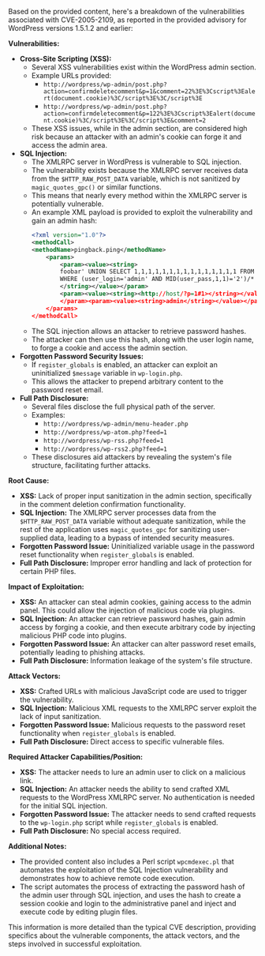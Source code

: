 Based on the provided content, here's a breakdown of the vulnerabilities associated with CVE-2005-2109, as reported in the provided advisory for WordPress versions 1.5.1.2 and earlier:

**Vulnerabilities:**

*   **Cross-Site Scripting (XSS):**
    *   Several XSS vulnerabilities exist within the WordPress admin section.
    *   Example URLs provided:
        *   `http://wordpress/wp-admin/post.php?action=confirmdeletecomment&p=1&comment=22%3E%3Cscript%3Ealert(document.cookie)%3C/script%3E%3C/script%3E`
        *   `http://wordpress/wp-admin/post.php?action=confirmdeletecomment&p=122%3E%3Cscript%3Ealert(document.cookie)%3C/script%3E%3C/script%3E&comment=2`
    *   These XSS issues, while in the admin section, are considered high risk because an attacker with an admin's cookie can forge it and access the admin area.
*   **SQL Injection:**
    *   The XMLRPC server in WordPress is vulnerable to SQL injection.
    *   The vulnerability exists because the XMLRPC server receives data from the `$HTTP_RAW_POST_DATA` variable, which is not sanitized by `magic_quotes_gpc()` or similar functions.
    *   This means that nearly every method within the XMLRPC server is potentially vulnerable.
    *   An example XML payload is provided to exploit the vulnerability and gain an admin hash:
        ```xml
        <?xml version="1.0"?>
        <methodCall>
        <methodName>pingback.ping</methodName>
            <params>
                <param><value><string>
                foobar' UNION SELECT 1,1,1,1,1,1,1,1,1,1,1,1,1,1,1 FROM wp_users
                WHERE (user_login='admin' AND MID(user_pass,1,1)='2')/*
                </string></value></param>
                <param><value><string><http://host/?p=1#1></string></value>
                </param><param><value><string>admin</string></value></param>
            </params>
        </methodCall>
        ```
    *   The SQL injection allows an attacker to retrieve password hashes.
    *   The attacker can then use this hash, along with the user login name, to forge a cookie and access the admin section.
*  **Forgotten Password Security Issues:**
    *   If `register_globals` is enabled, an attacker can exploit an uninitialized `$message` variable in `wp-login.php`.
    *   This allows the attacker to prepend arbitrary content to the password reset email.
*   **Full Path Disclosure:**
    *   Several files disclose the full physical path of the server.
    *   Examples:
        *   `http://wordpress/wp-admin/menu-header.php`
        *   `http://wordpress/wp-atom.php?feed=1`
        *   `http://wordpress/wp-rss.php?feed=1`
        *   `http://wordpress/wp-rss2.php?feed=1`
    *   These disclosures aid attackers by revealing the system's file structure, facilitating further attacks.

**Root Cause:**

*   **XSS:** Lack of proper input sanitization in the admin section, specifically in the comment deletion confirmation functionality.
*   **SQL Injection:** The XMLRPC server processes data from the `$HTTP_RAW_POST_DATA` variable without adequate sanitization, while the rest of the application uses `magic_quotes_gpc` for sanitizing user-supplied data, leading to a bypass of intended security measures.
*   **Forgotten Password Issue:** Uninitialized variable usage in the password reset functionality when `register_globals` is enabled.
*  **Full Path Disclosure:** Improper error handling and lack of protection for certain PHP files.

**Impact of Exploitation:**

*   **XSS:** An attacker can steal admin cookies, gaining access to the admin panel. This could allow the injection of malicious code via plugins.
*   **SQL Injection:** An attacker can retrieve password hashes, gain admin access by forging a cookie, and then execute arbitrary code by injecting malicious PHP code into plugins.
*   **Forgotten Password Issue:** An attacker can alter password reset emails, potentially leading to phishing attacks.
*  **Full Path Disclosure:** Information leakage of the system's file structure.

**Attack Vectors:**

*   **XSS:** Crafted URLs with malicious JavaScript code are used to trigger the vulnerability.
*   **SQL Injection:** Malicious XML requests to the XMLRPC server exploit the lack of input sanitization.
*   **Forgotten Password Issue:** Malicious requests to the password reset functionality when `register_globals` is enabled.
*   **Full Path Disclosure:** Direct access to specific vulnerable files.

**Required Attacker Capabilities/Position:**

*   **XSS:** The attacker needs to lure an admin user to click on a malicious link.
*  **SQL Injection:** An attacker needs the ability to send crafted XML requests to the WordPress XMLRPC server. No authentication is needed for the initial SQL injection.
*   **Forgotten Password Issue:** The attacker needs to send crafted requests to the `wp-login.php` script while `register_globals` is enabled.
*   **Full Path Disclosure:** No special access required.

**Additional Notes:**

*   The provided content also includes a Perl script `wpcmdexec.pl` that automates the exploitation of the SQL Injection vulnerability and demonstrates how to achieve remote code execution.
*   The script automates the process of extracting the password hash of the admin user through SQL injection, and uses the hash to create a session cookie and login to the administrative panel and inject and execute code by editing plugin files.

This information is more detailed than the typical CVE description, providing specifics about the vulnerable components, the attack vectors, and the steps involved in successful exploitation.